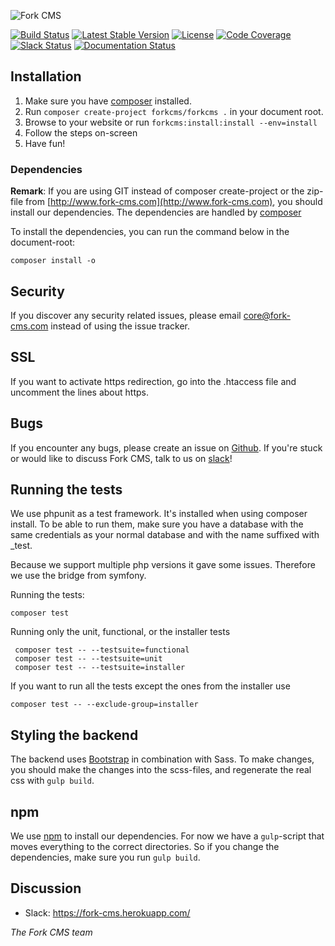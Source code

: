 ![Fork CMS](docs/img/header.jpg)

[![Build Status](https://travis-ci.org/forkcms/forkcms.svg?branch=testsuite)](https://travis-ci.org/forkcms/forkcms)
[![Latest Stable Version](https://poser.pugx.org/forkcms/forkcms/v/stable)](https://packagist.org/packages/forkcms/forkcms)
[![License](https://poser.pugx.org/forkcms/forkcms/license)](https://packagist.org/packages/forkcms/forkcms)
[![Code Coverage](https://scrutinizer-ci.com/g/forkcms/forkcms/badges/coverage.png?b=master)](https://scrutinizer-ci.com/g/forkcms/forkcms/?branch=master)
[![Slack Status](https://fork-cms.herokuapp.com/badge.svg)](https://fork-cms.herokuapp.com/)
[![Documentation Status](https://img.shields.io/badge/docs-latest-brightgreen.svg)](http://docs.fork-cms.com/)

## Installation

1. Make sure you have [composer](https://getcomposer.org/) installed.
2. Run `composer create-project forkcms/forkcms .` in your document root.
3. Browse to your website or run `forkcms:install:install --env=install`
4. Follow the steps on-screen
5. Have fun!

### Dependencies

**Remark**: If you are using GIT instead of composer create-project or the zip-file from [http://www.fork-cms.com](http://www.fork-cms.com), you
should install our dependencies. The dependencies are handled by [composer](http://getcomposer.org/)

To install the dependencies, you can run the command below in the document-root:

	composer install -o

## Security

If you discover any security related issues, please email core@fork-cms.com instead of using the issue tracker.


## SSL

If you want to activate https redirection, go into the .htaccess file and uncomment the lines about https.

## Bugs

If you encounter any bugs, please create an issue on [Github](https://github.com/forkcms/forkcms/issues).
If you're stuck or would like to discuss Fork CMS, talk to us on [slack](https://fork-cms.herokuapp.com/)!

## Running the tests

We use phpunit as a test framework. It's installed when using composer install.
To be able to run them, make sure you have a database with the same credentials as
your normal database and with the name suffixed with _test.

Because we support multiple php versions it gave some issues. Therefore we use the bridge from symfony.

Running the tests:

    composer test

Running only the unit, functional, or the installer tests

     composer test -- --testsuite=functional
     composer test -- --testsuite=unit
     composer test -- --testsuite=installer

If you want to run all the tests except the ones from the installer use

    composer test -- --exclude-group=installer

## Styling the backend

The backend uses [Bootstrap](http://www.getbootstrap.com) in combination with Sass. To make changes, you should make
the changes into the scss-files, and regenerate the real css with `gulp build`.

## npm

We use [npm](https://www.npmjs.com) to install our dependencies. For now we have a `gulp`-script that moves everything to
the correct directories. So if you change the dependencies, make sure you run `gulp build`.

## Discussion

- Slack: <https://fork-cms.herokuapp.com/>

_The Fork CMS team_
